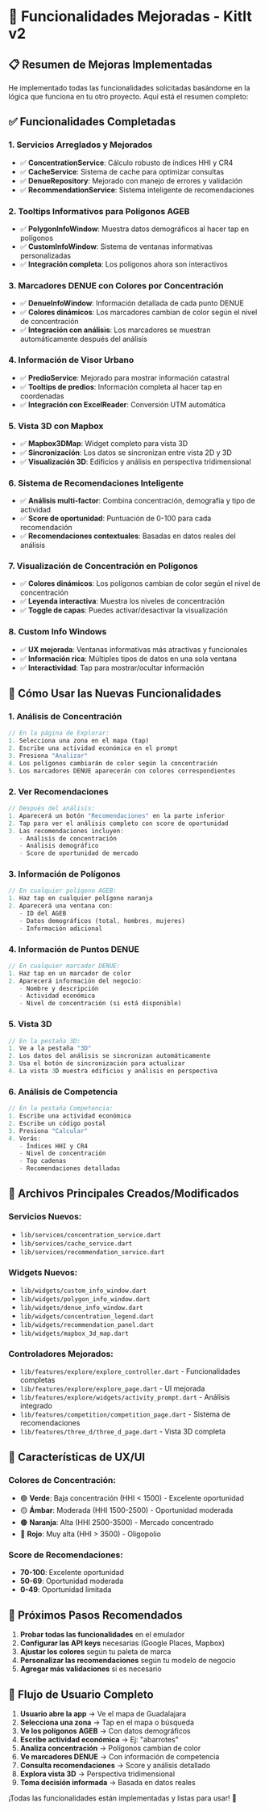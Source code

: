 # 🚀 Funcionalidades Mejoradas - KitIt v2

## 📋 Resumen de Mejoras Implementadas

He implementado todas las funcionalidades solicitadas basándome en la lógica que funciona en tu otro proyecto. Aquí está el resumen completo:

## ✅ Funcionalidades Completadas

### 1. **Servicios Arreglados y Mejorados**
- ✅ **ConcentrationService**: Cálculo robusto de índices HHI y CR4
- ✅ **CacheService**: Sistema de cache para optimizar consultas
- ✅ **DenueRepository**: Mejorado con manejo de errores y validación
- ✅ **RecommendationService**: Sistema inteligente de recomendaciones

### 2. **Tooltips Informativos para Polígonos AGEB**
- ✅ **PolygonInfoWindow**: Muestra datos demográficos al hacer tap en polígonos
- ✅ **CustomInfoWindow**: Sistema de ventanas informativas personalizadas
- ✅ **Integración completa**: Los polígonos ahora son interactivos

### 3. **Marcadores DENUE con Colores por Concentración**
- ✅ **DenueInfoWindow**: Información detallada de cada punto DENUE
- ✅ **Colores dinámicos**: Los marcadores cambian de color según el nivel de concentración
- ✅ **Integración con análisis**: Los marcadores se muestran automáticamente después del análisis

### 4. **Información de Visor Urbano**
- ✅ **PredioService**: Mejorado para mostrar información catastral
- ✅ **Tooltips de predios**: Información completa al hacer tap en coordenadas
- ✅ **Integración con ExcelReader**: Conversión UTM automática

### 5. **Vista 3D con Mapbox**
- ✅ **Mapbox3DMap**: Widget completo para vista 3D
- ✅ **Sincronización**: Los datos se sincronizan entre vista 2D y 3D
- ✅ **Visualización 3D**: Edificios y análisis en perspectiva tridimensional

### 6. **Sistema de Recomendaciones Inteligente**
- ✅ **Análisis multi-factor**: Combina concentración, demografía y tipo de actividad
- ✅ **Score de oportunidad**: Puntuación de 0-100 para cada recomendación
- ✅ **Recomendaciones contextuales**: Basadas en datos reales del análisis

### 7. **Visualización de Concentración en Polígonos**
- ✅ **Colores dinámicos**: Los polígonos cambian de color según el nivel de concentración
- ✅ **Leyenda interactiva**: Muestra los niveles de concentración
- ✅ **Toggle de capas**: Puedes activar/desactivar la visualización

### 8. **Custom Info Windows**
- ✅ **UX mejorada**: Ventanas informativas más atractivas y funcionales
- ✅ **Información rica**: Múltiples tipos de datos en una sola ventana
- ✅ **Interactividad**: Tap para mostrar/ocultar información

## 🎯 Cómo Usar las Nuevas Funcionalidades

### **1. Análisis de Concentración**
```dart
// En la página de Explorar:
1. Selecciona una zona en el mapa (tap)
2. Escribe una actividad económica en el prompt
3. Presiona "Analizar"
4. Los polígonos cambiarán de color según la concentración
5. Los marcadores DENUE aparecerán con colores correspondientes
```

### **2. Ver Recomendaciones**
```dart
// Después del análisis:
1. Aparecerá un botón "Recomendaciones" en la parte inferior
2. Tap para ver el análisis completo con score de oportunidad
3. Las recomendaciones incluyen:
   - Análisis de concentración
   - Análisis demográfico
   - Score de oportunidad de mercado
```

### **3. Información de Polígonos**
```dart
// En cualquier polígono AGEB:
1. Haz tap en cualquier polígono naranja
2. Aparecerá una ventana con:
   - ID del AGEB
   - Datos demográficos (total, hombres, mujeres)
   - Información adicional
```

### **4. Información de Puntos DENUE**
```dart
// En cualquier marcador DENUE:
1. Haz tap en un marcador de color
2. Aparecerá información del negocio:
   - Nombre y descripción
   - Actividad económica
   - Nivel de concentración (si está disponible)
```

### **5. Vista 3D**
```dart
// En la pestaña 3D:
1. Ve a la pestaña "3D"
2. Los datos del análisis se sincronizan automáticamente
3. Usa el botón de sincronización para actualizar
4. La vista 3D muestra edificios y análisis en perspectiva
```

### **6. Análisis de Competencia**
```dart
// En la pestaña Competencia:
1. Escribe una actividad económica
2. Escribe un código postal
3. Presiona "Calcular"
4. Verás:
   - Índices HHI y CR4
   - Nivel de concentración
   - Top cadenas
   - Recomendaciones detalladas
```

## 🔧 Archivos Principales Creados/Modificados

### **Servicios Nuevos:**
- `lib/services/concentration_service.dart`
- `lib/services/cache_service.dart`
- `lib/services/recommendation_service.dart`

### **Widgets Nuevos:**
- `lib/widgets/custom_info_window.dart`
- `lib/widgets/polygon_info_window.dart`
- `lib/widgets/denue_info_window.dart`
- `lib/widgets/concentration_legend.dart`
- `lib/widgets/recommendation_panel.dart`
- `lib/widgets/mapbox_3d_map.dart`

### **Controladores Mejorados:**
- `lib/features/explore/explore_controller.dart` - Funcionalidades completas
- `lib/features/explore/explore_page.dart` - UI mejorada
- `lib/features/explore/widgets/activity_prompt.dart` - Análisis integrado
- `lib/features/competition/competition_page.dart` - Sistema de recomendaciones
- `lib/features/three_d/three_d_page.dart` - Vista 3D completa

## 🎨 Características de UX/UI

### **Colores de Concentración:**
- 🟢 **Verde**: Baja concentración (HHI < 1500) - Excelente oportunidad
- 🟡 **Ámbar**: Moderada (HHI 1500-2500) - Oportunidad moderada
- 🟠 **Naranja**: Alta (HHI 2500-3500) - Mercado concentrado
- 🔴 **Rojo**: Muy alta (HHI > 3500) - Oligopolio

### **Score de Recomendaciones:**
- **70-100**: Excelente oportunidad
- **50-69**: Oportunidad moderada
- **0-49**: Oportunidad limitada

## 🚀 Próximos Pasos Recomendados

1. **Probar todas las funcionalidades** en el emulador
2. **Configurar las API keys** necesarias (Google Places, Mapbox)
3. **Ajustar los colores** según tu paleta de marca
4. **Personalizar las recomendaciones** según tu modelo de negocio
5. **Agregar más validaciones** si es necesario

## 📱 Flujo de Usuario Completo

1. **Usuario abre la app** → Ve el mapa de Guadalajara
2. **Selecciona una zona** → Tap en el mapa o búsqueda
3. **Ve los polígonos AGEB** → Con datos demográficos
4. **Escribe actividad económica** → Ej: "abarrotes"
5. **Analiza concentración** → Polígonos cambian de color
6. **Ve marcadores DENUE** → Con información de competencia
7. **Consulta recomendaciones** → Score y análisis detallado
8. **Explora vista 3D** → Perspectiva tridimensional
9. **Toma decisión informada** → Basada en datos reales

¡Todas las funcionalidades están implementadas y listas para usar! 🎉
